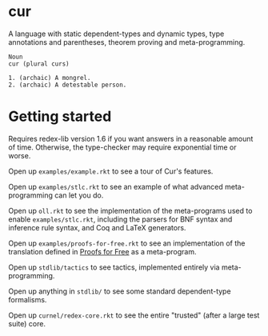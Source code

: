 cur
===

A language with static dependent-types and dynamic types, type
annotations and parentheses, theorem proving and meta-programming.

```
Noun
cur (plural curs)

1. (archaic) A mongrel.
2. (archaic) A detestable person.
```

Getting started
===============

Requires redex-lib version 1.6 if you want answers in a reasonable amount
of time. Otherwise, the type-checker may require exponential time
or worse.

Open up `examples/example.rkt` to see a tour of Cur's features.

Open up `examples/stlc.rkt` to see an example of what advanced meta-programming can let you do.

Open up `oll.rkt` to see the implementation of the meta-programs used to
enable `examples/stlc.rkt`, including the parsers for BNF syntax and inference rule
syntax, and Coq and LaTeX generators.

Open up `examples/proofs-for-free.rkt` to see an implementation of the
translation defined in [Proofs for Free](http://staff.city.ac.uk/~ross/papers/proofs.html) as a meta-program.

Open up `stdlib/tactics` to see tactics, implemented entirely via
meta-programming.

Open up anything in `stdlib/` to see some standard dependent-type
formalisms.

Open up `curnel/redex-core.rkt` to see the entire "trusted" (after a
large test suite) core.
